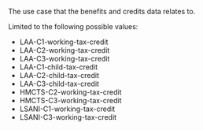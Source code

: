 <p>The use case that the benefits and credits data relates to.</p>
<p>Limited to the following possible values:</p>
<ul>
<li>LAA-C1-working-tax-credit</li>
<li>LAA-C2-working-tax-credit</li>
<li>LAA-C3-working-tax-credit</li>
<li>LAA-C1-child-tax-credit</li>
<li>LAA-C2-child-tax-credit</li>
<li>LAA-C3-child-tax-credit</li>
<li>HMCTS-C2-working-tax-credit</li>
<li>HMCTS-C3-working-tax-credit</li>
<li>LSANI-C1-working-tax-credit</li>
<li>LSANI-C3-working-tax-credit</li>
</ul>